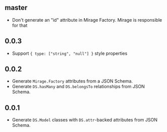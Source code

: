 master
------

* Don't generate an "id" attribute in Mirage Factory. Mirage is responsible for
  that

0.0.3
-----

* Support `{ type: ["string", "null"] }` style properties

0.0.2
-----

* Generate `Mirage.Factory` attributes from a JSON Schema.
* Generate `DS.hasMany` and `DS.belongsTo` relationships from JSON Schema.

0.0.1
-----

* Generate `DS.Model` classes with `DS.attr`-backed attributes from JSON Schema.
